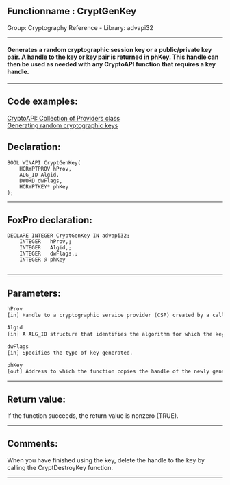<link rel="stylesheet" type="text/css" href="../../css/win32api.css">  
<link rel="stylesheet" href="https://cdnjs.cloudflare.com/ajax/libs/font-awesome/4.7.0/css/font-awesome.min.css">

## Functionname : CryptGenKey
Group: Cryptography Reference - Library: advapi32    
***  


#### Generates a random cryptographic session key or a public/private key pair. A handle to the key or key pair is returned in phKey. This handle can then be used as needed with any CryptoAPI function that requires a key handle.
***  


## Code examples:
[CryptoAPI: Collection of Providers class](../../samples/sample_463.md)  
[Generating random cryptographic keys](../../samples/sample_590.md)  

## Declaration:
```foxpro  
BOOL WINAPI CryptGenKey(
	HCRYPTPROV hProv,
	ALG_ID Algid,
	DWORD dwFlags,
	HCRYPTKEY* phKey
);  
```  
***  


## FoxPro declaration:
```foxpro  
DECLARE INTEGER CryptGenKey IN advapi32;
	INTEGER   hProv,;
	INTEGER   Algid,;
	INTEGER   dwFlags,;
	INTEGER @ phKey
  
```  
***  


## Parameters:
```txt  
hProv
[in] Handle to a cryptographic service provider (CSP) created by a call to CryptAcquireContext.

Algid
[in] A ALG_ID structure that identifies the algorithm for which the key is to be generated.

dwFlags
[in] Specifies the type of key generated.

phKey
[out] Address to which the function copies the handle of the newly generated key.  
```  
***  


## Return value:
If the function succeeds, the return value is nonzero (TRUE).  
***  


## Comments:
When you have finished using the key, delete the handle to the key by calling the CryptDestroyKey function.   
  
***  

